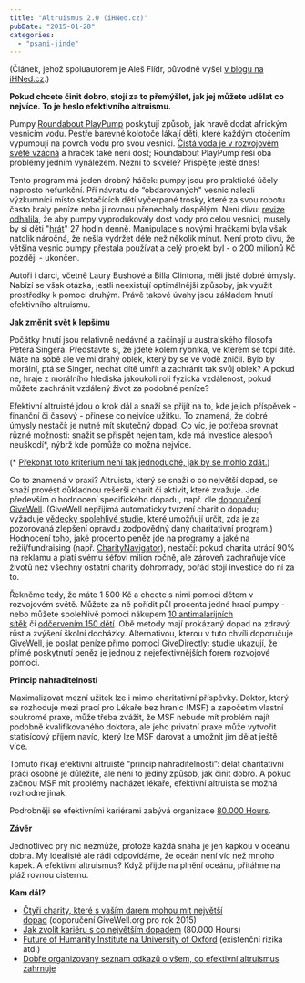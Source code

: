 ```yaml
---
title: "Altruismus 2.0 (iHNed.cz)"
pubDate: "2015-01-28"
categories: 
  - "psani-jinde"
---
```


(Článek, jehož spoluautorem je Aleš Flídr, původně vyšel [v blogu na iHNed.cz](http://blog.ihned.cz/c3-63443760-06b000_d-63443760-06b000_d-63443760-altruismus-2-0).)

<!--more-->

**Pokud chcete činit dobro, stojí za to přemýšlet, jak jej můžete udělat co nejvíce. To je heslo efektivního altruismu.**

Pumpy [Roundabout PlayPump](http://en.wikipedia.org/wiki/Roundabout_PlayPump) poskytují způsob, jak hravě dodat africkým vesnicím vodu. Pestře barevné kolotoče lákají děti, které každým otočením vypumpují na povrch vodu pro svou vesnici. [Čistá voda je v rozvojovém světě vzácná](http://thewaterproject.org/water_scarcity) a hraček také není dost; Roundabout PlayPump řeší oba problémy jedním vynálezem. Nezní to skvěle? Přispějte ještě dnes!

Tento program má jeden drobný háček: pumpy jsou pro praktické účely naprosto nefunkční. Při návratu do “obdarovaných" vesnic nalezli výzkumníci místo skotačících dětí vyčerpané trosky, které za svou robotu často braly peníze nebo ji rovnou přenechaly dospělým. Není divu: [revize odhalila](http://www-tc.pbs.org/frontlineworld/stories/southernafrica904/flash/pdf/unicef_pp_report.pdf), že aby pumpy vyprodukovaly dost vody pro celou vesnici, musely by si děti "[hrát](https://www.youtube.com/watch?v=XFLT_Za_EfE)" 27 hodin denně. Manipulace s novými hračkami byla však natolik náročná, že nešla vydržet déle než několik minut. Není proto divu, že většina vesnic pumpy přestala používat a celý projekt byl - o 200 milionů Kč později - ukončen.

Autoři i dárci, včetně Laury Bushové a Billa Clintona, měli jistě dobré úmysly. Nabízí se však otázka, jestli neexistují optimálnější způsoby, jak využít prostředky k pomoci druhým. Právě takové úvahy jsou základem hnutí efektivního altruismu.

**Jak změnit svět k lepšímu**

Počátky hnutí jsou relativně nedávné a začínají u australského filosofa Petera Singera. Představte si, že jdete kolem rybníka, ve kterém se topí dítě. Máte na sobě ale velmi drahý oblek, který by se ve vodě zničil. Bylo by morální, ptá se Singer, nechat dítě umřít a zachránit tak svůj oblek? A pokud ne, hraje z morálního hlediska jakoukoli roli fyzická vzdálenost, pokud můžete zachránit vzdálený život za podobné peníze?

Efektivní altruisté jdou o krok dál a snaží se přijít na to, kde jejich příspěvek - finanční či časový - přinese co nejvíce užitku. To znamená, že dobré úmysly nestačí: je nutné mít skutečný dopad. Co víc, je potřeba srovnat různé možnosti: snažit se přispět nejen tam, kde má investice alespoň neuškodí\*, nýbrž kde pomůže co možná nejvíce.

(\* [Překonat toto kritérium není tak jednoduché, jak by se mohlo zdát.](https://80000hours.org/2012/08/social-interventions-gone-wrong/))

Co to znamená v praxi? Altruista, který se snaží o co největší dopad, se snaží provést důkladnou rešerši charit či aktivit, které zvažuje. Jde především o hodnocení specifického dopadu, např. dle [doporučení GiveWell](http://givewell.org/). (GiveWell nepřijímá automaticky tvrzení charit o dopadu; vyžaduje [vědecky spolehlivé studie](http://en.wikipedia.org/wiki/Randomized_controlled_trial), které umožňují určit, zda je za pozorovaná zlepšení opravdu zodpovědný daný charitativní program.) Hodnocení toho, jaké procento peněz jde na programy a jaké na režii/fundraising (např. [CharityNavigator](http://www.charitynavigator.org/)), nestačí: pokud charita utrácí 90% na reklamu a platí svému šéfovi milion ročně, ale zároveň zachraňuje více životů než všechny ostatní charity dohromady, pořád stojí investice do ní za to.

Řekněme tedy, že máte 1 500 Kč a chcete s nimi pomoci dětem v rozvojovém světě. Můžete za ně pořídit půl procenta jedné hrací pumpy - nebo můžete spolehlivě pomoci nákupem [10 antimalarijních sítěk](http://www.givewell.org/international/top-charities/AMF) či [odčervením 150 dětí](http://www.givewell.org/international/top-charities/deworm-world-initiative). Obě metody mají prokázaný dopad na zdravý růst a zvýšení školní docházky. Alternativou, kterou v tuto chvíli doporučuje GiveWell, [je poslat peníze přímo pomocí GiveDirectly](http://www.givewell.org/international/top-charities/give-directly): studie ukazují, že přímé poskytnutí peněz je jednou z nejefektivnějších forem rozvojové pomoci.

**Princip nahraditelnosti**

Maximalizovat mezní užitek lze i mimo charitativní příspěvky. Doktor, který se rozhoduje mezi prací pro Lékaře bez hranic (MSF) a započetím vlastní soukromé praxe, může třeba zvážit, že MSF nebude mít problém najít podobně kvalifikovaného doktora, ale jeho privátní praxe může vytvořit statisícový příjem navíc, který lze MSF darovat a umožnit jim dělat ještě více.

Tomuto říkají efektivní altruisté “princip nahraditelnosti”: dělat charitativní práci osobně je důležité, ale není to jediný způsob, jak činit dobro. A pokud začnou MSF mít problémy nacházet lékaře, efektivní altruista se možná rozhodne jinak.

Podrobněji se efektivními kariérami zabývá organizace [80.000 Hours](https://80000hours.org/).

**Závěr**

Jednotlivec prý nic nezmůže, protože každá snaha je jen kapkou v oceánu dobra. My idealisté ale rádi odpovídáme, že oceán není víc než mnoho kapek. A efektivní altruismus? Když přijde na plnění oceánu, přitáhne na pláž rovnou cisternu.

**Kam dál?**

- [Čtyři charity, které s vaším darem mohou mít největší dopad](http://www.givewell.org/charities/top-charities) (doporučení GiveWell.org pro rok 2015)
- [Jak zvolit kariéru s co největším dopadem](https://80000hours.org/) (80.000 Hours)
- [Future of Humanity Institute na University of Oxford](http://www.fhi.ox.ac.uk/about/mission/) (existenční rizika atd.)
- [Dobře organizovaný seznam odkazů o všem, co efektivní altruismus zahrnuje](http://www.benkuhn.net/ea-reading)
